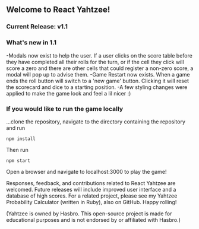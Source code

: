 ## <strong>Welcome to React Yahtzee! </strong>

### Current Release: v1.1

### <strong> What's new in 1.1 </strong>

-Modals now exist to help the user.  If a user clicks on the score table before they have completed all their rolls for the turn, or if the cell they click will score a zero and there are other cells that could register a non-zero score, a modal will pop up to advise them.
-Game Restart now exists. When a game ends the roll button will switch to a 'new game' button. Clicking it will reset the scorecard and dice to a starting position.
-A few styling changes were applied to make the game look and feel a lil nicer :)

### If you would like to run the game locally

...clone the repository, navigate to the directory containing the repository and run
```
npm install
```

Then run
```
npm start
```
Open a browser and navigate to localhost:3000 to play the game!

Responses, feedback, and contributions related to React Yahtzee are welcomed. Future releases will include improved user interface and a database of high scores. For a related project, please see my Yahtzee Probability Calculator (written in Ruby), also on GitHub. Happy rolling! 

(Yahtzee is owned by Hasbro. This open-source project is made for educational purposes and is not endorsed by or affiliated with Hasbro.)